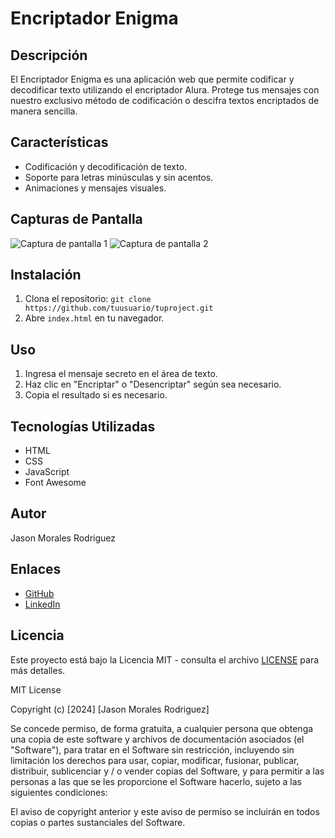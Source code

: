 # Encriptador Enigma

## Descripción

El Encriptador Enigma es una aplicación web que permite codificar y decodificar texto utilizando el encriptador Alura. Protege tus mensajes con nuestro exclusivo método de codificación o descifra textos encriptados de manera sencilla.

## Características

- Codificación y decodificación de texto.
- Soporte para letras minúsculas y sin acentos.
- Animaciones y mensajes visuales.

## Capturas de Pantalla

![Captura de pantalla 1](/ruta/a/captura-1.png)
![Captura de pantalla 2](/ruta/a/captura-2.png)

## Instalación

1. Clona el repositorio: `git clone https://github.com/tuusuario/tuproject.git`
2. Abre `index.html` en tu navegador.

## Uso

1. Ingresa el mensaje secreto en el área de texto.
2. Haz clic en "Encriptar" o "Desencriptar" según sea necesario.
3. Copia el resultado si es necesario.

## Tecnologías Utilizadas

- HTML
- CSS
- JavaScript
- Font Awesome

## Autor

Jason Morales Rodriguez

## Enlaces

- [GitHub](https://github.com/JasonMrR)
- [LinkedIn](https://www.linkedin.com/in/jason-morales-rodriguez-689a6427a)

## Licencia

Este proyecto está bajo la Licencia MIT - consulta el archivo [LICENSE](LICENSE) para más detalles.

MIT License

Copyright (c) [2024] [Jason Morales Rodriguez]

Se concede permiso, de forma gratuita, a cualquier persona que obtenga una copia
de este software y archivos de documentación asociados (el "Software"), para tratar
en el Software sin restricción, incluyendo sin limitación los derechos
para usar, copiar, modificar, fusionar, publicar, distribuir, sublicenciar y / o vender
copias del Software, y para permitir a las personas a las que se les proporcione el Software
hacerlo, sujeto a las siguientes condiciones:

El aviso de copyright anterior y este aviso de permiso se incluirán en todos
copias o partes sustanciales del Software.
